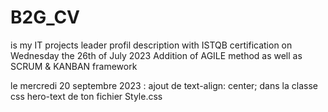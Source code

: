 # B2G_CV
is my IT projects leader profil description with ISTQB certification on Wednesday the 26th of July 2023
Addition of AGILE method as well as SCRUM & KANBAN framework

le mercredi 20 septembre 2023 : ajout de    text-align: center; dans la classe css hero-text de ton fichier Style.css
